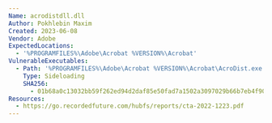 ```yaml
---
Name: acrodistdll.dll
Author: Pokhlebin Maxim
Created: 2023-06-08
Vendor: Adobe
ExpectedLocations:
  - '%PROGRAMFILES%\Adobe\Acrobat %VERSION%\Acrobat'
VulnerableExecutables:
  - Path: '%PROGRAMFILES%\Adobe\Acrobat %VERSION%\Acrobat\AcroDist.exe'
    Type: Sideloading
    SHA256:
      - 01b68a0c13032bb59f262ed94d2daf85e50fad7a1502a3097029b66b7eb4f903
Resources:
  - https://go.recordedfuture.com/hubfs/reports/cta-2022-1223.pdf
---
```


